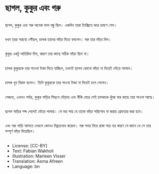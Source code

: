 # ছাগল, কুকুর এবং গরু

##
ছাগল, কুকুর এবং গরু অনেক ভাল বন্ধু ছিল। একদিন তারা ট্যাক্সিতে করে ভ্রমণে গেল।

##
যখন তারা গন্তব্যে পৌঁছল, চালক তাদের ভাঁড়া দিতে বললেন। গরু তার ভাঁড়া দিল।

##
কুকুর একটু অতিরিক্ত দিল, কারণ তার কাছে সঠিক ভাঁড়া ছিল না।

##
চালক কুকুরকে তার পাওনা টাকা দিতে যাচ্ছিল, তখনই ছাগল কোনো ভাঁড়া না দিয়েই দৌড়ে পালাল।

##
চালক খুব বিরক্ত হলেন। তিনি কুকুরকে তার পাওনা টাকা না দিয়েই চলে গেলেন।

##
সেজন্য, এখনও পর্যন্ত, কুকুর গাড়ির পিছনে দৌড়ায় এবং উঁকি মেরে সেই চালককে খুঁজে যার কাছে তার পাওনা আছে।

##
ছাগল গাড়ির শব্দ পেলেই দৌড়ে পালায়। সে ভয় পায় যে তাকে ভাঁড়া পরিশোধ না করায় গ্রেফতার করা হবে।

##
এবং গরু গাড়ি আসতে দেখলে কোনও বিব্রতবোধ করেনা। গরু সময় নিয়ে রাস্তা পাড় হয় কারণ সে জানে যে সে তার সম্পূর্ণ ভাঁড়া দিয়েছিল।

##
* License: [CC-BY]
* Text: Fabian Wakholi
* Illustration: Marleen Visser
* Translation: Asma Afreen
* Language: bn
